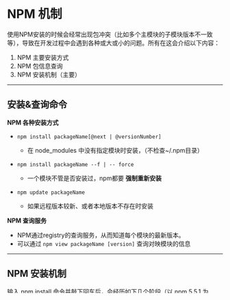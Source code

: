# NPM 机制

使用NPM安装的时候会经常出现包冲突（比如多个主模块的子模块版本不一致等），导致在开发过程中会遇到各种或大或小的问题。所有在这会介绍以下内容：
1. NPM 主要安装方式
2. NPM 包信息查询
3. NPM 安装机制（主要）

***
## 安装&查询命令
**NPM 各种安装方式**
* `npm install packageName[@next | @versionNumber]`
  * 在 node_modules 中没有指定模块时安装，（不检查~/.npm目录）

* `npm install packageName --f | -- force`
  * 一个模块不管是否安装过，npm都要 **强制重新安装**

* `npm update packageName`
  * 如果远程版本较新、或者本地版本不存在时安装

**NPM 查询服务**
- NPM通过registry的查询服务，从而知道每个模块的最新版本。
- 可以通过 `npm view packageName [version]` 查询对映模块的信息

***
## NPM 安装机制

输入 npm install 命令并敲下回车后，会经历如下几个阶段（以 npm 5.5.1 为例）：

**1. 执行工程自身 preinstall**

当前 npm 工程如果定义了 preinstall 钩子此时会被执行。

**2. 确定首层依赖模块**

首先需要做的是确定工程中的首层依赖，也就是 `dependencies` 和 `devDependencies` 属性中直接指定的模块（假设此时没有添加 npm install 参数）。

工程本身是整棵**依赖树**的根节点，每个首层依赖模块都是根节点下面的一棵子树，npm 会开启多进程从每个首层依赖模块开始逐步寻找更深层级的节点。

> 如果查询node_modules目录之中已经存在指定模块，那么不再重新安装

**3. 获取模块**

获取模块是一个**递归**的过程，分为以下几步：

- 获取模块信息
  - 在下载一个模块之前，首先要确定其版本，这是因为 package.json 中往往是 semantic version（semver，语义化版本）
  - 此时如果版本描述文件（npm-shrinkwrap.json 或 package-lock.json）中有该模块信息直接拿即可
  - 如果没有则从仓库获取（向registry查询）。如 packaeg.json 中某个包的版本是 ^1.1.0，npm 就会去仓库中获取符合 1.x.x 形式的最新版本。
- 获取模块实体。
  - 上一步会获取到模块的压缩包地址（resolved 字段），npm 会用此地址检查本地缓存，缓存中有就直接拿，如果没有则从仓库下载。
- 查找该模块依赖
  - 如果有依赖则回到第1步，如果没有则停止。

**4. 模块扁平化（dedupe）**

一步获取到的是一棵完整的依赖树，其中可能包含大量重复模块。比如 A 模块依赖于 loadsh，B 模块同样依赖于 lodash。在 npm3 以前会严格按照依赖树的结构进行安装，因此会造成模块冗余。

从 `npm3 版本` 开始默认加入了一个 dedupe 的过程。它会遍历所有节点，逐个将模块放在根节点下面，也就是 node-modules 的第一层。当发现有重复模块时，则将其丢弃。

这里需要对重复模块进行一个定义，它指的是**模块名相同且 semver 兼容**。每个 semver 都对应一段版本允许范围，如果两个模块的版本允许范围存在交集，那么就可以得到一个兼容版本，而不必版本号完全一致，这可以使更多冗余模块在 dedupe 过程中被去掉。

比如
- node-modules 下 foo 模块依赖 lodash@^1.0.0，bar 模块依赖 lodash@^1.1.0，则 ^1.1.0 为兼容版本。
- 而当 foo 依赖 lodash@^2.0.0，bar 依赖 lodash@^1.1.0，则依据 semver 的规则，二者不存在兼容版本。会将一个版本放在 node_modules 中，另一个仍保留在依赖树里。

举个例子，假设一个依赖树原本是这样：

node_modules
-- foo
---- lodash@version1

-- bar
---- lodash@version2

假设 version1 和 version2 是兼容版本，则经过 dedupe 会成为下面的形式：

node_modules
-- foo

-- bar

-- lodash（保留的版本为兼容版本）

假设 version1 和 version2 为非兼容版本，则后面的版本保留在依赖树中：

node_modules
-- foo
-- lodash@version1

-- bar
---- lodash@version2

**5. 安装模块**

这一步将会更新工程中的 node_modules，并执行模块中的生命周期函数（按照 preinstall、install、postinstall 的顺序）。

**6. 执行工程自身生命周期**

当前 npm 工程如果定义了钩子此时会被执行（按照 install、postinstall、prepublish、prepare 的顺序）。

最后一步是生成或更新版本描述文件，npm install 过程完成。




参考
* [阮一峰的个人博客](http://www.ruanyifeng.com/blog/2016/01/npm-install.html)
* [npm实现原理](https://www.zhihu.com/question/66629910)